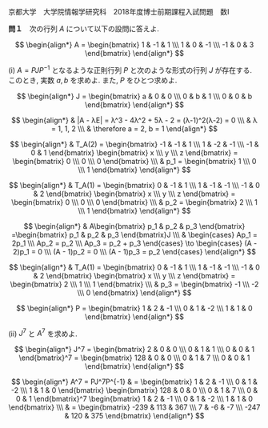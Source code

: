 京都大学　大学院情報学研究科　2018年度博士前期課程入試問題　数I

**問１**　次の行列 $A$ について以下の設問に答えよ.

$$
    \begin{align*}
        A = \begin{bmatrix} 1 & -1 & 1 \\\ 1 & 0 & -1 \\\ -1 & 0 & 3 \end{bmatrix}
    \end{align*}
$$

(i) $A = PJP^{-1}$ となるような正則行列 $P$ と次のような形式の行列 $J$ が存在する. このとき, 実数 $a,b$ を求めよ. また, $P$ をひとつ求めよ.

$$
    \begin{align*}
        J = \begin{bmatrix} a & 0 & 0 \\\ 0 & b & 1 \\\ 0 & 0 & b \end{bmatrix}
    \end{align*}
$$

$$
    \begin{align*}
        & |A - λE| = λ^3 - 4λ^2 + 5λ - 2 = (λ-1)^2(λ-2) = 0 \\\
        & λ = 1, 1, 2 \\\
        & \therefore a = 2, b = 1
    \end{align*}
$$

$$
    \begin{align*}
        & T_A(2) = \begin{bmatrix} -1 & -1 & 1 \\\ 1 & -2 & -1 \\\ -1 & 0 & 1 \end{bmatrix} \begin{bmatrix} x \\\ y \\\ z \end{bmatrix} = \begin{bmatrix} 0 \\\ 0 \\\ 0 \end{bmatrix} \\\
        & p_1 = \begin{bmatrix} 1 \\\ 0 \\\ 1 \end{bmatrix}
    \end{align*}
$$

$$
    \begin{align*}
        & T_A(1) = \begin{bmatrix} 0 & -1 & 1 \\\ 1 & -1 & -1 \\\ -1 & 0 & 2 \end{bmatrix} \begin{bmatrix} x \\\ y \\\ z \end{bmatrix} = \begin{bmatrix} 0 \\\ 0 \\\ 0 \end{bmatrix} \\\
        & p_2 = \begin{bmatrix} 2 \\\ 1 \\\ 1 \end{bmatrix}
    \end{align*}
$$

$$
    \begin{align*}
        & A\begin{bmatrix} p_1 & p_2 & p_3 \end{bmatrix} =\begin{bmatrix} p_1 & p_2 & p_3 \end{bmatrix}J \\\
        & \begin{cases} Ap_1 = 2p_1 \\\ Ap_2 = p_2 \\\ Ap_3 = p_2 + p_3 \end{cases} 
        \to 
        \begin{cases} (A - 2)p_1 = 0 \\\ (A - 1)p_2 = 0 \\\ (A - 1)p_3 = p_2 \end{cases} 
    \end{align*}
$$

$$
    \begin{align*}
        & T_A(1) = \begin{bmatrix} 0 & -1 & 1 \\\ 1 & -1 & -1 \\\ -1 & 0 & 2 \end{bmatrix} \begin{bmatrix} x \\\ y \\\ z \end{bmatrix} = \begin{bmatrix} 2 \\\ 1 \\\ 1 \end{bmatrix} \\\ 
         & p_3 = \begin{bmatrix} -1 \\\ -2 \\\ 0 \end{bmatrix}
    \end{align*}
$$

$$
    \begin{align*}
        P = \begin{bmatrix} 1 & 2 & -1 \\\ 0 & 1 & -2 \\\ 1 & 1 & 0 \end{bmatrix}
    \end{align*}
$$

(ii) $J^7$ と $A^7$ を求めよ.

$$
    \begin{align*}
        J^7 = \begin{bmatrix} 2 & 0 & 0 \\\ 0 & 1 & 1 \\\ 0 & 0 & 1 \end{bmatrix}^7 = \begin{bmatrix} 128 & 0 & 0 \\\ 0 & 1 & 7 \\\ 0 & 0 & 1 \end{bmatrix}
    \end{align*}
$$

$$
    \begin{align*}
        A^7 = PJ^7P^{-1} & =  \begin{bmatrix} 1 & 2 & -1 \\\ 0 & 1 & -2 \\\ 1 & 1 & 0 \end{bmatrix} \begin{bmatrix} 128 & 0 & 0 \\\ 0 & 1 & 7 \\\ 0 & 0 & 1 \end{bmatrix}^7 \begin{bmatrix} 1 & 2 & -1 \\\ 0 & 1 & -2 \\\ 1 & 1 & 0 \end{bmatrix} \\\ & = \begin{bmatrix} -239 & 113 & 367 \\\ 7 & -6 & -7 \\\ -247 & 120 & 375 \end{bmatrix}
    \end{align*}
$$

